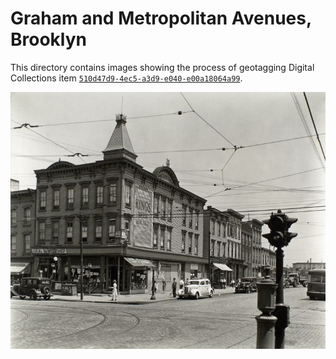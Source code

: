 # Graham and Metropolitan Avenues, Brooklyn

This directory contains images showing the process of geotagging Digital Collections item  [`510d47d9-4ec5-a3d9-e040-e00a18064a99`](http://digitalcollections.nypl.org/items/510d47d9-4ec5-a3d9-e040-e00a18064a99).

![](510d47d9-4ec5-a3d9-e040-e00a18064a99.jpg)
